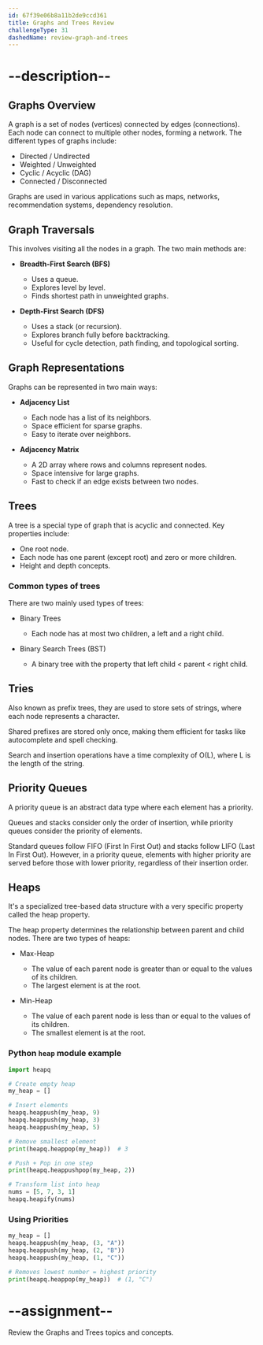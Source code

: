 ```yaml
---
id: 67f39e06b8a11b2de9ccd361
title: Graphs and Trees Review
challengeType: 31
dashedName: review-graph-and-trees
---
```


# --description--

## Graphs Overview

A graph is a set of nodes (vertices) connected by edges (connections). Each node can connect to multiple other nodes, forming a network. The different types of graphs include:

- Directed / Undirected
- Weighted / Unweighted
- Cyclic / Acyclic (DAG)
- Connected / Disconnected

Graphs are used in various applications such as maps, networks, recommendation systems, dependency resolution.

## Graph Traversals

This involves visiting all the nodes in a graph. The two main methods are:

- **Breadth-First Search (BFS)**
  - Uses a queue.
  - Explores level by level.
  - Finds shortest path in unweighted graphs.

- **Depth-First Search (DFS)**
  - Uses a stack (or recursion).
  - Explores branch fully before backtracking.
  - Useful for cycle detection, path finding, and topological sorting.

## Graph Representations

Graphs can be represented in two main ways:

- **Adjacency List**
  - Each node has a list of its neighbors.
  - Space efficient for sparse graphs.
  - Easy to iterate over neighbors.

- **Adjacency Matrix**
  - A 2D array where rows and columns represent nodes.
  - Space intensive for large graphs.
  - Fast to check if an edge exists between two nodes.

## Trees

A tree is a special type of graph that is acyclic and connected. Key properties include:

- One root node.
- Each node has one parent (except root) and zero or more children.
- Height and depth concepts.

### Common types of trees

There are two mainly used types of trees:

- Binary Trees
  - Each node has at most two children, a left and a right child.

- Binary Search Trees (BST)
  - A binary tree with the property that left child < parent < right child.

## Tries

Also known as prefix trees, they are used to store sets of strings, where each node represents a character.

Shared prefixes are stored only once, making them efficient for tasks like autocomplete and spell checking.

Search and insertion operations have a time complexity of O(L), where L is the length of the string.

## Priority Queues

A priority queue is an abstract data type where each element has a priority.

Queues and stacks consider only the order of insertion, while priority queues consider the priority of elements. 

Standard queues follow FIFO (First In First Out) and stacks follow LIFO (Last In First Out). However, in a priority queue, elements with higher priority are served before those with lower priority, regardless of their insertion order.

## Heaps

It's a specialized tree-based data structure with a very specific property called the heap property. 

The heap property determines the relationship between parent and child nodes. There are two types of heaps:

- Max-Heap
  - The value of each parent node is greater than or equal to the values of its children.
  - The largest element is at the root.

- Min-Heap
  - The value of each parent node is less than or equal to the values of its children.
  - The smallest element is at the root.

### Python `heap` module example

```py
import heapq

# Create empty heap
my_heap = []

# Insert elements
heapq.heappush(my_heap, 9)
heapq.heappush(my_heap, 3)
heapq.heappush(my_heap, 5)

# Remove smallest element
print(heapq.heappop(my_heap))  # 3

# Push + Pop in one step
print(heapq.heappushpop(my_heap, 2))

# Transform list into heap
nums = [5, 7, 3, 1]
heapq.heapify(nums)
```

### Using Priorities

```py
my_heap = []
heapq.heappush(my_heap, (3, "A"))
heapq.heappush(my_heap, (2, "B"))
heapq.heappush(my_heap, (1, "C"))

# Removes lowest number = highest priority
print(heapq.heappop(my_heap))  # (1, "C")
```

# --assignment--

Review the Graphs and Trees topics and concepts.
